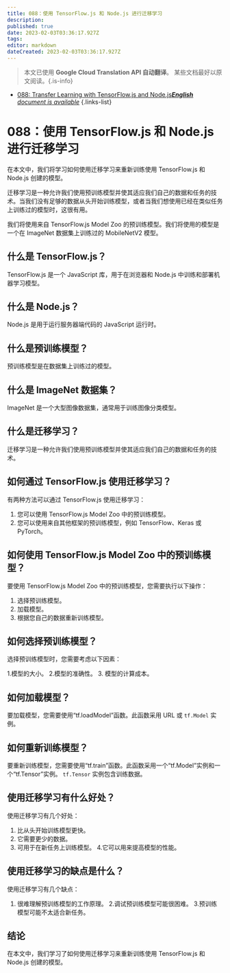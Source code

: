 ```yaml
---
title: 088：使用 TensorFlow.js 和 Node.js 进行迁移学习
description: 
published: true
date: 2023-02-03T03:36:17.927Z
tags: 
editor: markdown
dateCreated: 2023-02-03T03:36:17.927Z
---
```


> 本文已使用 **Google Cloud Translation API 自动翻译**。
某些文档最好以原文阅读。{.is-info}



- [088: Transfer Learning with TensorFlow.js and Node.js***English** document is available*](/en/Knowledge-base/TensorFlow-js/Learning/088-transfer-learning-with-tensorflow-js-and-node-js)
{.links-list}


# 088：使用 TensorFlow.js 和 Node.js 进行迁移学习

在本文中，我们将学习如何使用迁移学习来重新训练使用 TensorFlow.js 和 Node.js 创建的模型。

迁移学习是一种允许我们使用预训练模型并使其适应我们自己的数据和任务的技术。当我们没有足够的数据从头开始训练模型，或者当我们想使用已经在类似任务上训练过的模型时，这很有用。

我们将使用来自 TensorFlow.js Model Zoo 的预训练模型。我们将使用的模型是一个在 ImageNet 数据集上训练过的 MobileNetV2 模型。

## 什么是 TensorFlow.js？

TensorFlow.js 是一个 JavaScript 库，用于在浏览器和 Node.js 中训练和部署机器学习模型。

## 什么是 Node.js？

Node.js 是用于运行服务器端代码的 JavaScript 运行时。

## 什么是预训练模型？

预训练模型是在数据集上训练过的模型。

## 什么是 ImageNet 数据集？

ImageNet 是一个大型图像数据集，通常用于训练图像分类模型。

## 什么是迁移学习？

迁移学习是一种允许我们使用预训练模型并使其适应我们自己的数据和任务的技术。

## 如何通过 TensorFlow.js 使用迁移学习？

有两种方法可以通过 TensorFlow.js 使用迁移学习：

1. 您可以使用 TensorFlow.js Model Zoo 中的预训练模型。
2. 您可以使用来自其他框架的预训练模型，例如 TensorFlow、Keras 或 PyTorch。

## 如何使用 TensorFlow.js Model Zoo 中的预训练模型？

要使用 TensorFlow.js Model Zoo 中的预训练模型，您需要执行以下操作：

1. 选择预训练模型。
2. 加载模型。
3. 根据您自己的数据重新训练模型。

## 如何选择预训练模型？

选择预训练模型时，您需要考虑以下因素：

1.模型的大小。
2.模型的准确性。
3. 模型的计算成本。

## 如何加载模型？

要加载模型，您需要使用“tf.loadModel”函数。此函数采用 URL 或 `tf.Model` 实例。

## 如何重新训练模型？

要重新训练模型，您需要使用“tf.train”函数。此函数采用一个“tf.Model”实例和一个“tf.Tensor”实例。 `tf.Tensor` 实例包含训练数据。

## 使用迁移学习有什么好处？

使用迁移学习有几个好处：

1. 比从头开始训练模型更快。
2. 它需要更少的数据。
3. 可用于在新任务上训练模型。
4.它可以用来提高模型的性能。

## 使用迁移学习的缺点是什么？

使用迁移学习有几个缺点：

1. 很难理解预训练模型的工作原理。
2.调试预训练模型可能很困难。
3.预训练模型可能不太适合新任务。

## 结论

在本文中，我们学习了如何使用迁移学习来重新训练使用 TensorFlow.js 和 Node.js 创建的模型。